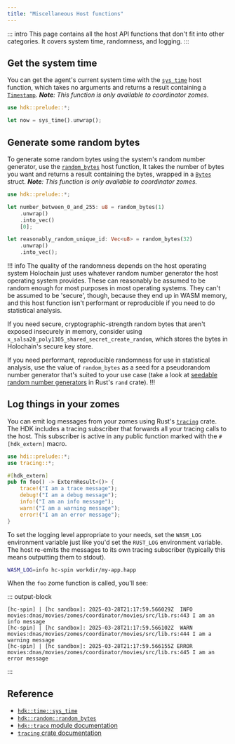 ```yaml
---
title: "Miscellaneous Host functions"
---
```


::: intro
This page contains all the host API functions that don't fit into other categories. It covers system time, randomness, and logging.
:::

## Get the system time

You can get the agent's current system time with the [`sys_time`](https://docs.rs/hdk/latest/hdk/time/fn.sys_time.html) host function, which takes no arguments and returns a result containing a [`Timestamp`](https://docs.rs/kitsune_p2p_timestamp/latest/kitsune_p2p_timestamp/struct.Timestamp.html).<!-- TODO: change to the right package when kitsune_p2p_timestamp is retired in 0.5 --> _**Note**: This function is only available to coordinator zomes._

```rust
use hdk::prelude::*;

let now = sys_time().unwrap();
```

## Generate some random bytes

To generate some random bytes using the system's random number generator, use the [`random_bytes`](https://docs.rs/hdk/latest/hdk/random/fn.random_bytes.html) host function, It takes the number of bytes you want and returns a result containing the bytes, wrapped in a [`Bytes`](https://docs.rs/hdk/latest/hdk/prelude/type.Bytes.html) struct. _**Note**: This function is only available to coordinator zomes._

```rust
use hdk::prelude::*;

let number_between_0_and_255: u8 = random_bytes(1)
    .unwrap()
    .into_vec()
    [0];

let reasonably_random_unique_id: Vec<u8> = random_bytes(32)
    .unwrap()
    .into_vec();
```

!!! info The quality of the randomness depends on the host operating system
Holochain just uses whatever random number generator the host operating system provides. These can reasonably be assumed to be random enough for most purposes in most operating systems. They can't be assumed to be 'secure', though, because they end up in WASM memory, and this host function isn't performant or reproducible if you need to do statistical analysis.

If you need secure, cryptographic-strength random bytes that aren't exposed insecurely in memory, consider using `x_salsa20_poly1305_shared_secret_create_random`<!-- TODO: link to crypto page -->, which stores the bytes in Holochain's secure key store.

If you need performant, reproducible randomness for use in statistical analysis, use the value of `random_bytes` as a seed for a pseudorandom number generator that's suited to your use case (take a look at [seedable random number generators](https://rust-random.github.io/book/guide-seeding.html) in Rust's `rand` crate).
!!!

## Log things in your zomes

You can emit log messages from your zomes using Rust's [`tracing`](https://docs.rs/tracing/latest/tracing/) crate. The HDK includes a tracing subscriber that forwards all your tracing calls to the host. This subscriber is active in any public function marked with the `#[hdk_extern]` macro.

```rust
use hdi::prelude::*;
use tracing::*;

#[hdk_extern]
pub fn foo() -> ExternResult<()> {
    trace!("I am a trace message");
    debug!("I am a debug message");
    info!("I am an info message");
    warn!("I am a warning message");
    error!("I am an error message");
}
```

To set the logging level appropriate to your needs, set the `WASM_LOG` environment variable just like you'd set the `RUST_LOG` environment variable. The host re-emits the messages to its own tracing subscriber (typically this means outputting them to stdout).

```bash
WASM_LOG=info hc-spin workdir/my-app.happ
```

When the `foo` zome function is called, you'll see:

::: output-block
```text
[hc-spin] | [hc sandbox]: 2025-03-28T21:17:59.566029Z  INFO movies:dnas/movies/zomes/coordinator/movies/src/lib.rs:443 I am an info message
[hc-spin] | [hc sandbox]: 2025-03-28T21:17:59.566102Z  WARN movies:dnas/movies/zomes/coordinator/movies/src/lib.rs:444 I am a warning message
[hc-spin] | [hc sandbox]: 2025-03-28T21:17:59.566155Z ERROR movies:dnas/movies/zomes/coordinator/movies/src/lib.rs:445 I am an error message
```
:::

## Reference

* [`hdk::time::sys_time`](https://docs.rs/hdk/latest/hdk/time/fn.sys_time.html)
* [`hdk::random::random_bytes`](https://docs.rs/hdk/latest/hdk/random/fn.random_bytes.html)
* [`hdk::trace` module documentation](https://docs.rs/hdk/latest/hdk/trace/index.html)
* [`tracing` crate documentation](https://docs.rs/tracing/latest/tracing/)